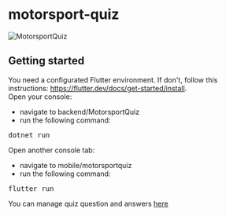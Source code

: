 # motorsport-quiz
![MotorsportQuiz](https://github.com/cbonatti/motorsport-quiz/blob/master/quiz.gif)  

## Getting started
You need a configurated Flutter environment. If don't, follow this instructions: https://flutter.dev/docs/get-started/install.  
Open your console:
- navigate to backend/MotorsportQuiz
- run the following command:
<pre>
dotnet run
</pre>
Open another console tab:
- navigate to mobile/motorsportquiz
- run the following command:
<pre>
flutter run
</pre>

You can manage quiz question and answers [here](https://localhost:5001 "Quiz Management")
